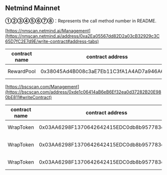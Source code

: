 ## Netmind Mainnet

**①②③④⑤⑥⑦⑧**：Represents the call method number in README.

[https://nmscan.netmind.ai/Management](https://nmscan.netmind.ai/address/0xa2Ea05567dd82D2a03cB32929c3C65D7fC2E7d9E/write-contract#address-tabs)

|contract name|contract address|Proposal ID|Operating Instructions|invoke methods|parameter invocation|
| --- | --- | --- |--- | --- |---|
|       RewardPool    |  0x38045Ad4B008c3aE7Eb11C3fA1A4AD7a946A6b15   |     |  **③**set DailyMaxMove  |setDailyMaxMove|    0xe686f1c70000000000000000000000000000000000000000000006f644079e3045940000  |

[https://bscscan.com/Management](https://bscscan.com/address/0xde1c06414aB6eB6Ef32ea0d37282B20E980bE811#writeContract)

|contract name|contract address|Proposal ID|Operating Instructions|invoke methods|parameter invocation|
| --- | --- | --- |--- | --- |---|
|      WrapToken    |   0x03AA6298F1370642642415EDC0db8b957783e8D6 |      | **⑥**Upgrade Contract  | upgrad |   0x93EF4Aa4bcEE55Fc5161Fb4217FA9259709e9a02  |
|      WrapToken    |   0x03AA6298F1370642642415EDC0db8b957783e8D6 |      | **③* withdraw Tokens | withdrawTokens |      |
|      WrapToken    |   0x03AA6298F1370642642415EDC0db8b957783e8D6 |      | **⑥**Upgrade Contract  | upgrad |   0xdf042f5cefc40750ed898e5b8008f4f5b97f6130  |

